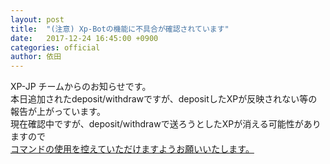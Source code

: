 ```yaml
---
layout: post
title:  "(注意) Xp-Botの機能に不具合が確認されています"
date:   2017-12-24 16:45:00 +0900
categories: official
author: 依田
---  
```

XP-JP チームからのお知らせです。  
本日追加されたdeposit/withdrawですが、depositしたXPが反映されない等の報告が上がっています。  
現在確認中ですが、deposit/withdrawで送ろうとしたXPが消える可能性がありますので  
<u>コマンドの使用を控えていただけますようお願いいたします。</u>  
